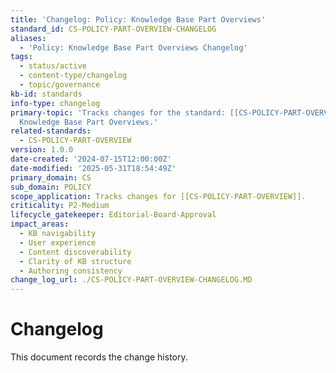 ```yaml
---
title: 'Changelog: Policy: Knowledge Base Part Overviews'
standard_id: CS-POLICY-PART-OVERVIEW-CHANGELOG
aliases:
  - 'Policy: Knowledge Base Part Overviews Changelog'
tags:
  - status/active
  - content-type/changelog
  - topic/governance
kb-id: standards
info-type: changelog
primary-topic: 'Tracks changes for the standard: [[CS-POLICY-PART-OVERVIEW]] - Policy:
  Knowledge Base Part Overviews.'
related-standards:
  - CS-POLICY-PART-OVERVIEW
version: 1.0.0
date-created: '2024-07-15T12:00:00Z'
date-modified: '2025-05-31T18:54:49Z'
primary_domain: CS
sub_domain: POLICY
scope_application: Tracks changes for [[CS-POLICY-PART-OVERVIEW]].
criticality: P2-Medium
lifecycle_gatekeeper: Editorial-Board-Approval
impact_areas:
  - KB navigability
  - User experience
  - Content discoverability
  - Clarity of KB structure
  - Authoring consistency
change_log_url: ./CS-POLICY-PART-OVERVIEW-CHANGELOG.MD
---
```


# Changelog

This document records the change history.
